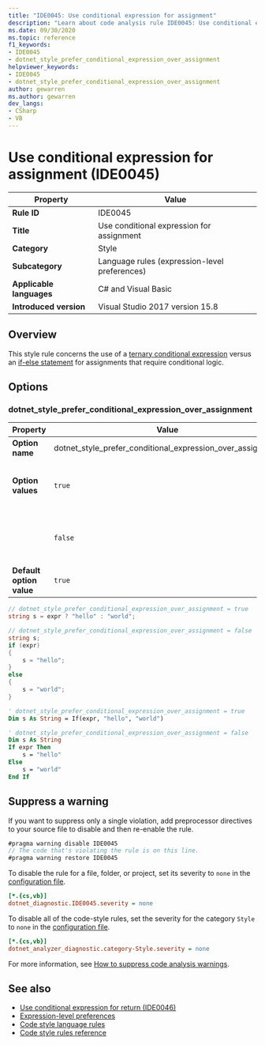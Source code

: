 ```yaml
---
title: "IDE0045: Use conditional expression for assignment"
description: "Learn about code analysis rule IDE0045: Use conditional expression for assignment"
ms.date: 09/30/2020
ms.topic: reference
f1_keywords:
- IDE0045
- dotnet_style_prefer_conditional_expression_over_assignment
helpviewer_keywords:
- IDE0045
- dotnet_style_prefer_conditional_expression_over_assignment
author: gewarren
ms.author: gewarren
dev_langs:
- CSharp
- VB
---
```

# Use conditional expression for assignment (IDE0045)

| Property                 | Value                                         |
| ------------------------ | --------------------------------------------- |
| **Rule ID**              | IDE0045                                       |
| **Title**                | Use conditional expression for assignment     |
| **Category**             | Style                                         |
| **Subcategory**          | Language rules (expression-level preferences) |
| **Applicable languages** | C# and Visual Basic                           |
| **Introduced version**   | Visual Studio 2017 version 15.8               |

## Overview

This style rule concerns the use of a [ternary conditional expression](../../../csharp/language-reference/operators/conditional-operator.md) versus an [if-else statement](../../../csharp/language-reference/statements/selection-statements.md) for assignments that require conditional logic.

## Options

### dotnet_style_prefer_conditional_expression_over_assignment

| Property                 | Value                                                      | Description                                   |
| ------------------------ | ---------------------------------------------------------- | --------------------------------------------- |
| **Option name**          | dotnet_style_prefer_conditional_expression_over_assignment |                                               |
| **Option values**        | `true`                                                     | Prefer assignments with a ternary conditional |
|                          | `false`                                                    | Prefer assignments with an if-else statement  |
| **Default option value** | `true`                                                     |                                               |

```csharp
// dotnet_style_prefer_conditional_expression_over_assignment = true
string s = expr ? "hello" : "world";

// dotnet_style_prefer_conditional_expression_over_assignment = false
string s;
if (expr)
{
    s = "hello";
}
else
{
    s = "world";
}
```

```vb
' dotnet_style_prefer_conditional_expression_over_assignment = true
Dim s As String = If(expr, "hello", "world")

' dotnet_style_prefer_conditional_expression_over_assignment = false
Dim s As String
If expr Then
    s = "hello"
Else
    s = "world"
End If
```

## Suppress a warning

If you want to suppress only a single violation, add preprocessor directives to your source file to disable and then re-enable the rule.

```csharp
#pragma warning disable IDE0045
// The code that's violating the rule is on this line.
#pragma warning restore IDE0045
```

To disable the rule for a file, folder, or project, set its severity to `none` in the [configuration file](../configuration-files.md).

```ini
[*.{cs,vb}]
dotnet_diagnostic.IDE0045.severity = none
```

To disable all of the code-style rules, set the severity for the category `Style` to `none` in the [configuration file](../configuration-files.md).

```ini
[*.{cs,vb}]
dotnet_analyzer_diagnostic.category-Style.severity = none
```

For more information, see [How to suppress code analysis warnings](../suppress-warnings.md).

## See also

- [Use conditional expression for return (IDE0046)](ide0046.md)
- [Expression-level preferences](expression-level-preferences.md)
- [Code style language rules](language-rules.md)
- [Code style rules reference](index.md)
